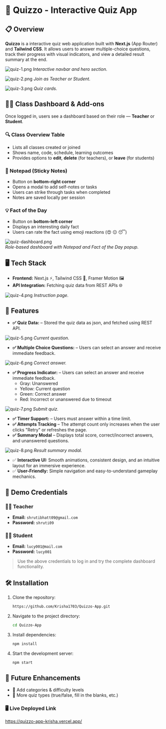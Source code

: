 # 🎯 Quizzo - Interactive Quiz App

## 📋 Overview
**Quizzo** is a interactive quiz web application built with **Next.js** (App Router) and **Tailwind CSS**. It allows users to answer multiple-choice questions, track their progress with visual indicators, and view a detailed result summary at the end.

![quiz-1.png](/public/Screenshots/hero-section.png)
*Interactive navbar and hero section.*

![quiz-2.png](/public/Screenshots/join.png)
*Join as Teacher or Student.*

![quiz-3.png](/public/Screenshots/cards.png)
*Quiz cards.*

## 🧑‍🏫 Class Dashboard & Add-ons

Once logged in, users see a dashboard based on their role — **Teacher** or **Student**.

### 🔍 Class Overview Table
- Lists all classes created or joined
- Shows name, code, schedule, learning outcomes
- Provides options to **edit**, **delete** (for teachers), or **leave** (for students)

### 📝 Notepad (Sticky Notes)
- Button on **bottom-right corner**
- Opens a modal to add self-notes or tasks
- Users can strike through tasks when completed
- Notes are saved locally per session

### 💡 Fact of the Day
- Button on **bottom-left corner**
- Displays an interesting daily fact
- Users can rate the fact using emoji reactions (😍 😐 😴)

![quiz-dashboard.png](/public/Screenshots/dashboard.png)  
*Role-based dashboard with Notepad and Fact of the Day popup.*

## 🖥️ Tech Stack
- **Frontend:** Next.js ⚡, Tailwind CSS 🎨, Framer Motion 🖼️
- **API Integration:** Fetching quiz data from REST APIs 🌐

![quiz-4.png](/public/Screenshots/instruction.png)
*Instruction page.*

## 🚀 Features
- **✅ Quiz Data:** – Stored the quiz data as json, and fetched using REST API.

![quiz-5.png](/public/Screenshots/current-question.png)
*Current question.*

- **✅ Multiple Choice Questions:** – Users can select an answer and receive immediate feedback.

![quiz-6.png](/public/Screenshots/correct.png)
*Correct answer.*

- **✅ Progress Indicator:** – Users can select an answer and receive immediate feedback.
    - Gray: Unanswered
    - Yellow: Current question
    - Green: Correct answer
    - Red: Incorrect or unanswered due to timeout

![quiz-7.png](/public/Screenshots/submit.png)
*Submit quiz.*

- **✅ Timer Support:** – Users must answer within a time limit.
- **✅ Attempts Tracking** – The attempt count only increases when the user clicks "Retry" or refreshes the page.
- **✅ Summary Modal** – Displays total score, correct/incorrect answers, and unanswered questions.

![quiz-8.png](/public/Screenshots/result.png)
*Result summary modal.*

- ✅ **Interactive UI:** Smooth animations, consistent design, and an intuitive layout for an immersive experience.
- ✅ **User-Friendly:** Simple navigation and easy-to-understand gameplay mechanics.

## 🔐 Demo Credentials

### 👨‍🏫 Teacher
- **Email:** `shrutibhatt09@gmail.com`  
- **Password:** `shruti09`

### 👩‍🎓 Student
- **Email:** `lucy001@mail.com`  
- **Password:** `lucy001`

> Use the above credentials to log in and try the complete dashboard functionality.

## 🛠️ Installation
1. Clone the repository:
   ```bash
   https://github.com/Krisha1703/Quizzo-App.git
   ```
2. Navigate to the project directory:
   ```bash
   cd Quizzo-App
   ```
3. Install dependencies:
   ```bash
   npm install
   ```
4. Start the development server:
   ```bash
   npm start
   ```
## 📢 Future Enhancements
- 🚀 Add categories & difficulty levels
- 🚀 More quiz types (true/false, fill in the blanks, etc.)

### 🖥️ Live Deployed Link
https://quizzo-app-krisha.vercel.app/


